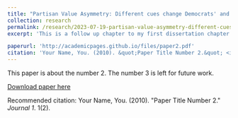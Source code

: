 ```yaml
---
title: "Partisan Value Asymmetry: Different cues change Democrats' and Republicans' value positions (Dissertation Chapter)"
collection: research
permalink: /research/2023-07-19-partisan-value-asymmetry-different-cues-change-democrats-and-republicans-value-positions
excerpt: 'This is a follow up chapter to my first dissertation chapter on partisan cue effect on basic human values. In this paper, I show partisan asymmetry in their responses to party cues based on their party strength and sophistication.'

paperurl: 'http://academicpages.github.io/files/paper2.pdf'
citation: 'Your Name, You. (2010). &quot;Paper Title Number 2.&quot; <i>Journal 1</i>. 1(2).'
---
```

This paper is about the number 2. The number 3 is left for future work.

[Download paper here](http://academicpages.github.io/files/paper2.pdf)

Recommended citation: Your Name, You. (2010). "Paper Title Number 2." <i>Journal 1</i>. 1(2).